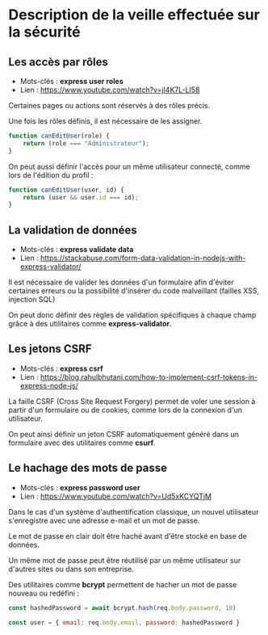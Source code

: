 # Description de la veille effectuée sur la sécurité

## Les accès par rôles

- Mots-clés : **express user roles**
- Lien : https://www.youtube.com/watch?v=jI4K7L-LI58

Certaines pages ou actions sont réservés à des rôles précis.

Une fois les rôles définis, il est nécessaire de les assigner.

```js
function canEditUser(role) {
    return (role === "Administrateur");
}
```

On peut aussi définir l'accès pour un même utilisateur connecté, comme lors de l'édition du profil :

```js
function canEditUser(user, id) {
    return (user && user.id === id);
}
```

## La validation de données

- Mots-clés : **express validate data**
- Lien : https://stackabuse.com/form-data-validation-in-nodejs-with-express-validator/

Il est nécessaire de valider les données d'un formulaire afin d'éviter certaines erreurs ou la possibilité d'insérer du code malveillant (failles XSS, injection SQL)

On peut donc définir des règles de validation spécifiques à chaque champ grâce à des utilitaires comme **express-validator**.

## Les jetons CSRF

- Mots-clés : **express csrf**
- Lien : https://blog.rahulbhutani.com/how-to-implement-csrf-tokens-in-express-node-js/

La faille CSRF (Cross Site Request Forgery) permet de voler une session à partir d'un formulaire ou de cookies, comme lors de la connexion d'un utilisateur.

On peut ainsi définir un jeton CSRF automatiquement généré dans un formulaire avec des utilitaires comme **csurf**.

## Le hachage des mots de passe

- Mots-clés : **express password user**
- Lien : https://www.youtube.com/watch?v=Ud5xKCYQTjM

Dans le cas d'un système d'authentification classique, un nouvel utilisateur s'enregistre avec une adresse e-mail et un mot de passe.

Le mot de passe en clair doit être haché avant d'être stocké en base de données.

Un même mot de passe peut être réutilisé par un même utilisateur sur d'autres sites ou dans son entreprise.

Des utilitaires comme **bcrypt** permettent de hacher un mot de passe nouveau ou redéfini :

```js
const hashedPassword = await bcrypt.hash(req.body.password, 10)

const user = { email: req.body.email, password: hashedPassword }
```
